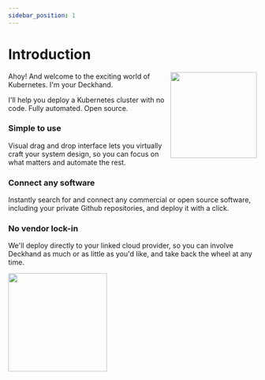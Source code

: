 ```yaml
---
sidebar_position: 1
---
```


# Introduction

<img align="right" src="/img/ship-character.png" width="175" />

Ahoy! And welcome to the exciting world of Kubernetes. I'm your Deckhand.

I'll help you deploy a Kubernetes cluster with no code. Fully automated. Open source.

### Simple to use

Visual drag and drop interface lets you virtually craft your system design, so you can focus on what matters and automate the rest.

### Connect any software

Instantly search for and connect any commercial or open source software, including your private Github repositories, and deploy it with a click.

### No vendor lock-in

We'll deploy directly to your linked cloud provider, so you can involve Deckhand as much or as little as you'd like, and take back the wheel at any time.

<img src="/img/deckhandlogoicon.png" width="200" />
